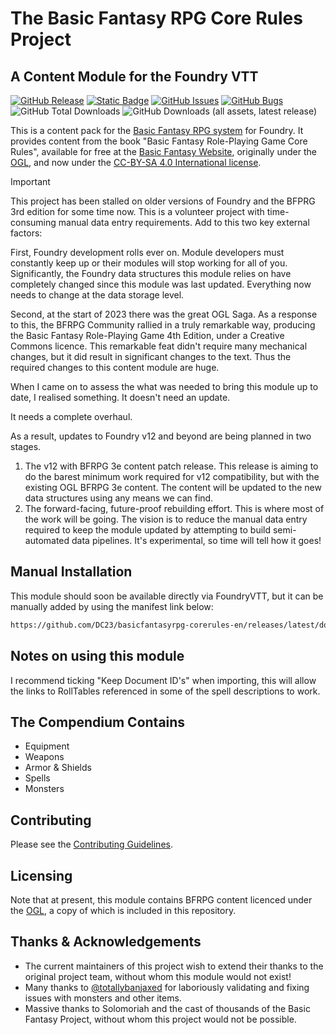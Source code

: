 # The Basic Fantasy RPG Core Rules Project

## A Content Module for the Foundry VTT

[![GitHub Release](https://img.shields.io/github/v/release/DC23/basicfantasyrpg-corerules-en?label=Release&color=blue&logo=GitHub)](https://github.com/DC23/basicfantasyrpg-corerules-en/releases/latest)
[![Static Badge](https://img.shields.io/badge/Foundry%20Version-9_--_10-orange?logo=foundry-virtual-tabletop)](https://foundryvtt.com/)
[![GitHub Issues](https://img.shields.io/github/issues-raw/DC23/basicfantasyrpg-corerules-en?label=Tasks&logo=GitHub)](https://github.com/DC23/basicfantasyrpg-corerules-en/issues)
[![GitHub Bugs](https://img.shields.io/github/issues-raw/DC23/basicfantasyrpg-corerules-en/bug?logo=GitHub&label=Bugs&color=red)](https://github.com/DC23/basicfantasyrpg-corerules-en/issues?q=is%3Aopen+is%3Aissue+label%3Abug)
![GitHub Total Downloads](https://img.shields.io/github/downloads/DC23/basicfantasyrpg-corerules-en/total?logo=GitHub&label=Downloads)
![GitHub Downloads (all assets, latest release)](https://img.shields.io/github/downloads/DC23/basicfantasyrpg-corerules-en/latest/total?logo=GitHub&label=Downloads%3A%20Latest)

This is a content pack for the [Basic Fantasy RPG system](https://www.github.com/orffen/basicfantasyrpg) for Foundry. It provides content from the book "Basic Fantasy Role-Playing Game Core Rules", available for free at the [Basic Fantasy Website](https://www.basicfantasy.org/), originally under the [OGL](./LICENSE), and now under the [CC-BY-SA 4.0 International license](https://creativecommons.org/licenses/by-sa/4.0/deed.en).

> [!IMPORTANT]  
> This project has been stalled on older versions of Foundry and the BFPRG 3rd edition for some time now.
> This is a volunteer project with time-consuming manual data entry
> requirements. Add to this two key external factors:
>
> First, Foundry development rolls ever on. Module developers must constantly keep up or their modules will stop working for all of you. Significantly, the Foundry data structures this module relies on have completely changed since this module was last updated. Everything now needs to change at the data storage level.
>
> Second, at the start of 2023 there was the great OGL Saga. As a response to this, the BFRPG Community rallied
> in a truly remarkable way, producing the Basic Fantasy Role-Playing Game 4th Edition, under a Creative Commons licence. This remarkable feat didn't require many mechanical changes, but it did result in significant changes to the text. Thus the required changes to this content module are huge.
>
> When I came on to assess the what was needed to bring this module up to date, I realised something. It doesn't need an update.
>
> It needs a complete overhaul.
>
> As a result, updates to Foundry v12 and beyond are being planned in two stages.
>
> 1. The v12 with BFRPG 3e content patch release. This release is aiming to do the barest minimum work required for v12 compatibility, but with the existing OGL BFRPG 3e content. The content will be updated to the new data structures using any means we can find.
> 2. The forward-facing, future-proof rebuilding effort. This is where most of the work will be going. The vision is to reduce the manual data entry required to keep the module updated by attempting to build semi-automated data pipelines. It's experimental, so time will tell how it goes!

## Manual Installation

This module should soon be available directly via FoundryVTT, but it can be manually added by using the manifest link below:

```html
https://github.com/DC23/basicfantasyrpg-corerules-en/releases/latest/download/module.json
```

## Notes on using this module

I recommend ticking "Keep Document ID's" when importing, this will allow the links to RollTables referenced in some of the spell descriptions to work.

## The Compendium Contains

* Equipment
* Weapons
* Armor & Shields
* Spells
* Monsters

## Contributing

Please see the [Contributing Guidelines](./CONTRIBUTING.md).

## Licensing

Note that at present, this module contains BFRPG content licenced under the [OGL](./LICENSE), a copy of which is included in this repository.

## Thanks & Acknowledgements

* The current maintainers of this project wish to extend their thanks to the original project team, without whom this module would not exist!
* Many thanks to [@totallybanjaxed](https://github.com/totallybanjaxed) for laboriously validating and fixing issues with monsters and other items.
* Massive thanks to Solomoriah and the cast of thousands of the Basic Fantasy Project, without whom this project would not be possible.
